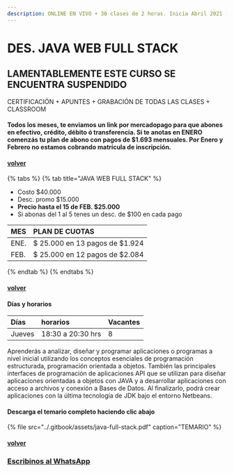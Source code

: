 ```yaml
---
description: ONLINE EN VIVO + 30 clases de 2 horas. Inicia Abril 2021 - Finaliza Enero 2022
---
```


# DES. JAVA WEB FULL STACK

## LAMENTABLEMENTE ESTE CURSO SE ENCUENTRA SUSPENDIDO

CERTIFICACIÓN + APUNTES + GRABACIÓN DE TODAS LAS CLASES + CLASSROOM

#### Todos los meses, te enviamos un link por mercadopago para que abones en efectivo, crédito, débito ó transferencia. Si te anotas en ENERO comenzás tu plan de abono con pagos de $1.693 mensuales. Por Enero y Febrero no estamos cobrando matrícula de inscripción.

#### [volver](../)

{% tabs %}
{% tab title="JAVA WEB FULL STACK" %}
* Costo $40.000
* Desc. promo  $15.000
* **Precio hasta el 15 de FEB. $25.000**
* Si abonas del 1 al 5 tenes un desc. de $100 en cada pago

| MES | PLAN DE CUOTAS |
| :--- | :--- |
| ENE. | $ 25.000 en 13 pagos de $1.924 |
| FEB. | $ 25.000 en 12 pagos de $2.084 |
{% endtab %}
{% endtabs %}

#### [volver](../)

#### Días y horarios

| Días | horarios | Vacantes |
| :--- | :--- | :--- |
| Jueves | 18:30 a 20:30 hrs | 8 |

Aprenderás a analizar, diseñar y programar aplicaciones o programas a nivel inicial utilizando los conceptos esenciales de programación estructurada, programación orientada a objetos. También las principales interfaces de programación de aplicaciones API que se utilizan para diseñar aplicaciones orientadas a objetos con JAVA y a desarrollar aplicaciones con acceso a archivos y conexión a Bases de Datos. Al finalizarlo, podrá crear aplicaciones con la última tecnología de JDK bajo el entorno Netbeans.

#### Descarga el temario completo haciendo clic abajo

{% file src="../.gitbook/assets/java-full-stack.pdf" caption="TEMARIO" %}

#### [volver](../)

### [Escribinos al WhatsApp](http://wa.me/5491164622877?text=Me%20interesa%20el%20curso%20de%20Java%20Full)

